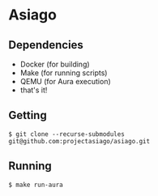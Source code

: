 # Asiago

## Dependencies
 - Docker (for building)
 - Make (for running scripts)
 - QEMU (for Aura execution)
 - that's it!

## Getting
```
$ git clone --recurse-submodules git@github.com:projectasiago/asiago.git
```

## Running
```
$ make run-aura
```